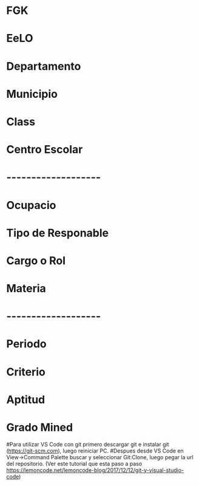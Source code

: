 # FGK
# EeLO

# Departamento
# Municipio
# Class
# Centro Escolar
# -------------------
# Ocupacio
# Tipo de Responable
# Cargo o Rol
# Materia
# -------------------
# Periodo
# Criterio
# Aptitud
# Grado Mined

#Para utilizar VS Code con git primero descargar git e instalar git (https://git-scm.com), luego reiniciar PC.
#Despues desde VS Code en View->Command Palette buscar y seleccionar Git:Clone, luego pegar la url del repositorio. (Ver este tutorial que esta paso a paso https://lemoncode.net/lemoncode-blog/2017/12/12/git-y-visual-studio-code)